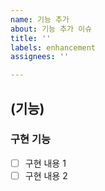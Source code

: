 ```yaml
---
name: 기능 추가
about: 기능 추가 이슈
title: ''
labels: enhancement
assignees: ''

---
```


## (기능)
### 구현 기능
- [ ] 구현 내용 1
- [ ] 구현 내용 2
